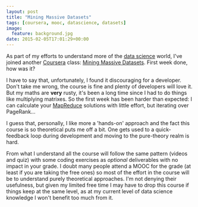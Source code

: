 ```yaml
---
layout: post
title: "Mining Massive Datasets"
tags: [coursera, mooc, datascience, datasets]
image:
  feature: background.jpg
date: 2015-02-05T17:01:29+00:00
---
```

As part of my efforts to understand more of the [data science](http://en.wikipedia.org/wiki/Data_science) world, I've joined another [Coursera](https://www.coursera.org/) class: [Mining Massive Datasets](https://class.coursera.org/mmds-002). First week done, how was it?

<!-- more -->

I have to say that, unfortunately, I found it discouraging for a developer. Don't take me wrong, the course is fine and plenty of developers will love it. But my maths are **very** rusty, it's been a long time since I had to do things like multiplying matrixes. So the first week has been harder than expected: I can calculate your [MapReduce](http://en.wikipedia.org/wiki/MapReduce) solutions with little effort, but iterating over PageRank...

I guess that, personally, I like more a 'hands-on' approach and the fact this course is so theoretical puts me off a bit. One gets used to a quick-feedback loop during development and moving to the pure-theory realm is hard. 

From what I understand all the course will follow the same pattern (videos and quiz) with some coding exercises as *optional* deliverables with no impact in your grade. I doubt many people attend a MOOC for the grade (at least if you are taking the free ones) so most of the effort in the course will be to understand purely theoretical approaches. I'm not denying their usefulness, but given my limited free time I may have to drop this course if things keep at the same level, as at my current level of data science knowledge I won't benefit too much from it.

